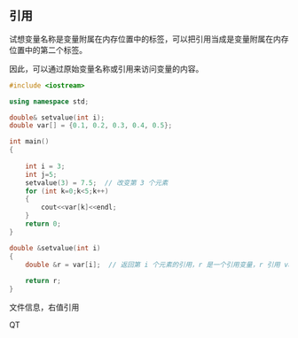 ## 引用

试想变量名称是变量附属在内存位置中的标签，可以把引用当成是变量附属在内存位置中的第二个标签。

因此，可以通过原始变量名称或引用来访问变量的内容。

```c++
#include <iostream>

using namespace std;

double& setvalue(int i);
double var[] = {0.1, 0.2, 0.3, 0.4, 0.5};

int main()
{
	
    int i = 3;
    int j=5;
    setvalue(3) = 7.5;  // 改变第 3 个元素
    for (int k=0;k<5;k++)
    {
        cout<<var[k]<<endl;
    }
    return 0;
}

double &setvalue(int i)
{
	double &r = var[i];  // 返回第 i 个元素的引用，r 是一个引用变量，r 引用 var[i]
    
    return r;
}
```

文件信息，右值引用

QT



